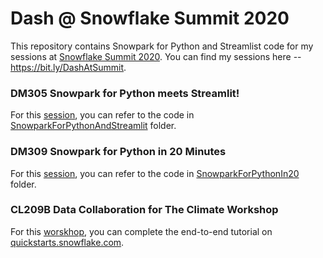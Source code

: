 # Dash @ Snowflake Summit 2020

This repository contains Snowpark for Python and Streamlist code for my sessions at [Snowflake Summit 2020](https://www.snowflake.com/summit/). You can find my sessions here -- https://bit.ly/DashAtSummit.

### DM305 Snowpark for Python meets Streamlit!

For this [session](https://events.snowflake.com/summit/agenda/session/833987), you can refer to the code in [SnowparkForPythonAndStreamlit](SnowparkForPythonAndStreamlit) folder.

### DM309 Snowpark for Python in 20 Minutes

For this [session](https://events.snowflake.com/summit/agenda/session/884570), you can refer to the code in [SnowparkForPythonIn20](SnowparkForPythonIn20) folder.

### CL209B Data Collaboration for The Climate Workshop

For this [worskhop](https://events.snowflake.com/summit/agenda/session/884581), you can complete the end-to-end tutorial on [quickstarts.snowflake.com](https://quickstarts.snowflake.com/guide/getting_started_with_snowpark_for_python_streamlit/index.html?index=..%2F..index#0).
